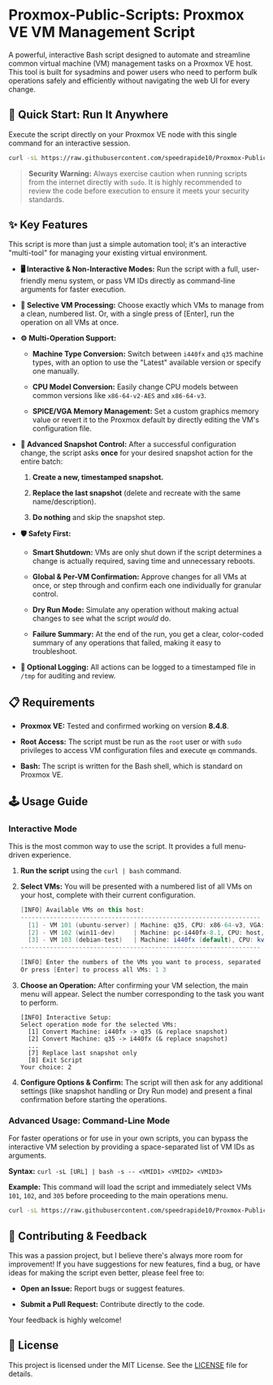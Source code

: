 # Proxmox-Public-Scripts: Proxmox VE VM Management Script

A powerful, interactive Bash script designed to automate and streamline common virtual machine (VM) management tasks on a Proxmox VE host. This tool is built for sysadmins and power users who need to perform bulk operations safely and efficiently without navigating the web UI for every change.

## 🚀 Quick Start: Run It Anywhere

Execute the script directly on your Proxmox VE node with this single command for an interactive session.

```bash
curl -sL https://raw.githubusercontent.com/speedrapide10/Proxmox-Public-Scripts/main/Proxmox_VE_VM_Management_Script.sh | bash
```

> **Security Warning:** Always exercise caution when running scripts from the internet directly with `sudo`. It is highly recommended to review the code before execution to ensure it meets your security standards.

## ✨ Key Features

This script is more than just a simple automation tool; it's an interactive "multi-tool" for managing your existing virtual environment.

-   **🖥️ Interactive & Non-Interactive Modes:** Run the script with a full, user-friendly menu system, or pass VM IDs directly as command-line arguments for faster execution.
    
-   **🎯 Selective VM Processing:** Choose exactly which VMs to manage from a clean, numbered list. Or, with a single press of \[Enter\], run the operation on all VMs at once.
    
-   **⚙️ Multi-Operation Support:**
    
    -   **Machine Type Conversion:** Switch between `i440fx` and `q35` machine types, with an option to use the "Latest" available version or specify one manually.
        
    -   **CPU Model Conversion:** Easily change CPU models between common versions like `x86-64-v2-AES` and `x86-64-v3`.
        
    -   **SPICE/VGA Memory Management:** Set a custom graphics memory value or revert it to the Proxmox default by directly editing the VM's configuration file.
        
-   **📸 Advanced Snapshot Control:** After a successful configuration change, the script asks **once** for your desired snapshot action for the entire batch:
    
    1.  **Create a new, timestamped snapshot.**
        
    2.  **Replace the last snapshot** (delete and recreate with the same name/description).
        
    3.  **Do nothing** and skip the snapshot step.
        
-   **🛡️ Safety First:**
    
    -   **Smart Shutdown:** VMs are only shut down if the script determines a change is actually required, saving time and unnecessary reboots.
        
    -   **Global & Per-VM Confirmation:** Approve changes for all VMs at once, or step through and confirm each one individually for granular control.
        
    -   **Dry Run Mode:** Simulate any operation without making actual changes to see what the script _would_ do.
        
    -   **Failure Summary:** At the end of the run, you get a clear, color-coded summary of any operations that failed, making it easy to troubleshoot.
        
-   **📜 Optional Logging:** All actions can be logged to a timestamped file in `/tmp` for auditing and review.
    

## 📋 Requirements

-   **Proxmox VE:** Tested and confirmed working on version **8.4.8**.
    
-   **Root Access:** The script must be run as the `root` user or with `sudo` privileges to access VM configuration files and execute `qm` commands.
    
-   **Bash:** The script is written for the Bash shell, which is standard on Proxmox VE.
    

## 🕹️ Usage Guide

### Interactive Mode

This is the most common way to use the script. It provides a full menu-driven experience.

1.  **Run the script** using the `curl | bash` command.
    
2.  **Select VMs:** You will be presented with a numbered list of all VMs on your host, complete with their current configuration.
    
    ```csharp
    [INFO] Available VMs on this host:
    ------------------------------------------------------------------
      [1] - VM 101 (ubuntu-server) | Machine: q35, CPU: x86-64-v3, VGA: qxl
      [2] - VM 102 (win11-dev)     | Machine: pc-i440fx-8.1, CPU: host, VGA: virtio,memory=64
      [3] - VM 103 (debian-test)   | Machine: i440fx (default), CPU: kvm64 (default), VGA: default
    ------------------------------------------------------------------
    
    [INFO] Enter the numbers of the VMs you want to process, separated by spaces.
    Or press [Enter] to process all VMs: 1 3
    ```
    
3.  **Choose an Operation:** After confirming your VM selection, the main menu will appear. Select the number corresponding to the task you want to perform.
    
    ```less
    [INFO] Interactive Setup:
    Select operation mode for the selected VMs:
      [1] Convert Machine: i440fx -> q35 (& replace snapshot)
      [2] Convert Machine: q35 -> i440fx (& replace snapshot)
      ...
      [7] Replace last snapshot only
      [8] Exit Script
    Your choice: 2
    ```
    
4.  **Configure Options & Confirm:** The script will then ask for any additional settings (like snapshot handling or Dry Run mode) and present a final confirmation before starting the operations.
    

### Advanced Usage: Command-Line Mode

For faster operations or for use in your own scripts, you can bypass the interactive VM selection by providing a space-separated list of VM IDs as arguments.

**Syntax:** `curl -sL [URL] | bash -s -- <VMID1> <VMID2> <VMID3>`

**Example:** This command will load the script and immediately select VMs `101`, `102`, and `305` before proceeding to the main operations menu.

```bash
curl -sL https://raw.githubusercontent.com/speedrapide10/Proxmox-Public-Scripts/main/Proxmox_VE_VM_Management_Script.sh | bash -s -- 101 102 305
```

## 🤝 Contributing & Feedback

This was a passion project, but I believe there's always more room for improvement! If you have suggestions for new features, find a bug, or have ideas for making the script even better, please feel free to:

-   **Open an Issue:** Report bugs or suggest features.
    
-   **Submit a Pull Request:** Contribute directly to the code.
    

Your feedback is highly welcome!

## 📜 License

This project is licensed under the MIT License. See the [LICENSE](https://github.com/speedrapide10/Proxmox-Public-Scripts/blob/main/LICENSE) file for details.